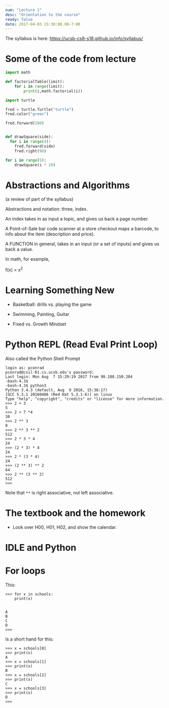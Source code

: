 ```yaml
---
num: "Lecture 1"
desc: "Orientation to the course"
ready: false
date: 2017-04-03 15:30:00.00-7:00
---
```


The syllabus is here:  <https://ucsb-cs8-s18.github.io/info/syllabus/>

# Some of the code from lecture

```python
import math

def factorialTable(limit):
    for i in range(limit):
        print(i,math.factorial(i))

```


```python
import turtle

fred = turtle.Turtle("turtle")
fred.color("green")

fred.forward(200)


def drawSquare(side):
  for i in range(4): 
    fred.forward(side)
    fred.right(90)
```

```python
for i in range(5):
	drawSquare(i * 20)

```


# Abstractions and Algorithms


(a review of part of the syllabus)

Abstractions and notation: three, index.

An index takes in as input a topic, and gives us back a page number.

A Point-of-Sale bar code scanner at a store checkout maps a barcode, to info about the item (description and price).

A FUNCTION in general, takes in an input (or a set of inputs) and gives us back a value.

In math, for example, 

f(x) = x<sup>2</sup>



# Learning Something New

* Basketball: drills vs. playing the game

* Swimming, Painting, Guitar

* Fixed vs. Growth Mindset

# Python REPL (Read Eval Print Loop)

Also called the Python Shell Prompt

```
login as: pconrad
pconrad@csil-01.cs.ucsb.edu's password:
Last login: Mon Aug  7 15:29:19 2017 from 98.188.150.204
-bash-4.3$
-bash-4.3$ python3
Python 3.4.3 (default, Aug  9 2016, 15:36:17)
[GCC 5.3.1 20160406 (Red Hat 5.3.1-6)] on linux
Type "help", "copyright", "credits" or "license" for more information.
>>> 2 + 3
5
>>> 2 + 7 *4
30
>>> 2 ** 3
8
>>> 2 ** 3 ** 2
512
>>> 2 * 3 * 4
24
>>> (2 * 3) * 4
24
>>> 2 * (3 * 4)
24
>>> (2 ** 3) ** 2
64
>>> 2 ** (3 ** 2)
512
>>>
```

Note that `**` is right associative, not left associative.

# The textbook and the homework

* Look over H00, H01, H02, and show the calendar.

# IDLE and Python




# For loops


This:

```
>>> for x in schools:
	print(x)

	
A
B
C
D
>>>
```

Is a short hand for this:


```
>>> x = schools[0]
>>> print(x)
A
>>> x = schools[1]
>>> print(x)
B
>>> x = schools[2]
>>> print(x)
C
>>> x = schools[3]
>>> print(x)
D
>>> 
```
